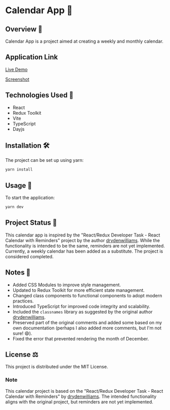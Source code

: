 # Calendar App 📅

## Overview 📖

Calendar App is a project aimed at creating a weekly and monthly calendar.

## Application Link

[Live Demo](https://calendar-app-eosin.vercel.app/)

[Screenshot](/public/screenshot.png)

## Technologies Used 🚀

- React
- Redux Toolkit
- Vite
- TypeScript
- Dayjs

## Installation 🛠️

The project can be set up using yarn:

```bash
yarn install
```

## Usage 🚀

To start the application:

```bash
yarn dev
```

## Project Status 🚧

This calendar app is inspired by the "React/Redux Developer Task - React Calendar with Reminders" project by the author [drydenwilliams](https://github.com/drydenwilliams). While the functionality is intended to be the same, reminders are not yet implemented. Currently, a weekly calendar has been added as a substitute. The project is considered completed.

## Notes 📝

- Added CSS Modules to improve style management.
- Updated to Redux Toolkit for more efficient state management.
- Changed class components to functional components to adopt modern practices.
- Introduced TypeScript for improved code integrity and scalability.
- Included the `classnames` library as suggested by the original author [drydenwilliams](https://github.com/drydenwilliams).
- Preserved part of the original comments and added some based on my own documentation (perhaps I also added more comments, but I'm not sure! 😄).
- Fixed the error that prevented rendering the month of December.

## License ⚖️

This project is distributed under the MIT License.

### Note

This calendar project is based on the "React/Redux Developer Task - React Calendar with Reminders" by [drydenwilliams](https://github.com/drydenwilliams). The intended functionality aligns with the original project, but reminders are not yet implemented.
